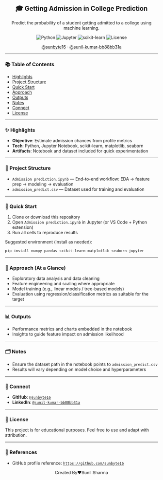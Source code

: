 <div align="center">

  <h2>🎓 Getting Admission in College Prediction</h2>

  <p>Predict the probability of a student getting admitted to a college using machine learning.</p>

  <p>
    <img alt="Python" src="https://img.shields.io/badge/Python-3.9%2B-3776AB?logo=python&logoColor=white">
    <img alt="Jupyter" src="https://img.shields.io/badge/Jupyter-Notebook-F37626?logo=jupyter&logoColor=white">
    <img alt="scikit-learn" src="https://img.shields.io/badge/scikit--learn-ML-FF9900?logo=scikitlearn&logoColor=white">
    <img alt="License" src="https://img.shields.io/badge/License-Educational-lightgrey">
  </p>

  <p>
    <a href="https://github.com/sunbyte16">@sunbyte16</a> ·
    <a href="https://www.linkedin.com/in/sunil-kumar-bb88bb31a/">@sunil-kumar-bb88bb31a</a>
  </p>

</div>

---

### 📚 Table of Contents
- [Highlights](#-highlights)
- [Project Structure](#-project-structure)
- [Quick Start](#-quick-start)
- [Approach](#-approach-at-a-glance)
- [Outputs](#-outputs)
- [Notes](#-notes)
- [Connect](#-connect)
- [License](#-license)

---

### ✨ Highlights
- **Objective**: Estimate admission chances from profile metrics
- **Tech**: Python, Jupyter Notebook, scikit-learn, matplotlib, seaborn
- **Artifacts**: Notebook and dataset included for quick experimentation

---

### 📁 Project Structure
- `Admission prediction.ipynb` — End-to-end workflow: EDA → feature prep → modeling → evaluation
- `admission_predict.csv` — Dataset used for training and evaluation

---

### 🚀 Quick Start
1. Clone or download this repository
2. Open `Admission prediction.ipynb` in Jupyter (or VS Code + Python extension)
3. Run all cells to reproduce results

Suggested environment (install as needed):
```bash
pip install numpy pandas scikit-learn matplotlib seaborn jupyter
```

---

### 🧠 Approach (At a Glance)
- Exploratory data analysis and data cleaning
- Feature engineering and scaling where appropriate
- Model training (e.g., linear models / tree-based models)
- Evaluation using regression/classification metrics as suitable for the target

---

### 📊 Outputs
- Performance metrics and charts embedded in the notebook
- Insights to guide feature impact on admission likelihood

---

### 🗂️ Notes
- Ensure the dataset path in the notebook points to `admission_predict.csv`
- Results will vary depending on model choice and hyperparameters

---

### 🤝 Connect
- **GitHub**: [`@sunbyte16`](https://github.com/sunbyte16)
- **LinkedIn**: [`@sunil-kumar-bb88bb31a`](https://www.linkedin.com/in/sunil-kumar-bb88bb31a/)

---

### 📜 License
This project is for educational purposes. Feel free to use and adapt with attribution.

---

### 🔗 References
- GitHub profile reference: [`https://github.com/sunbyte16`](https://github.com/sunbyte16)


<div align="center">

 Created By❤️Sunil Sharma

</div>
